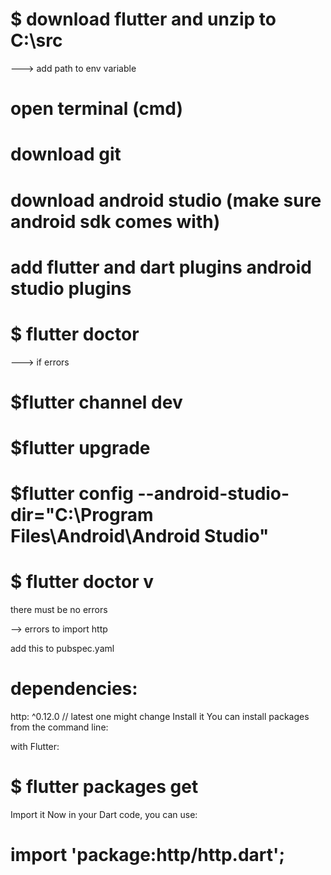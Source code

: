 # $ download flutter and unzip to C:\src
---> add path to env variable
# open terminal (cmd)
# download git
# download android studio (make sure android sdk comes with)
# add flutter and dart plugins android studio plugins
# $ flutter doctor 

---> if errors 

 # $flutter channel dev
 # $flutter upgrade
 # $flutter config --android-studio-dir="C:\Program Files\Android\Android Studio"
 # $ flutter doctor v 
 
 there must be no errors

--> errors to import http

add this to pubspec.yaml

# dependencies:
  http: ^0.12.0 // latest one might change
Install it You can install packages from the command line:

with Flutter:

# $ flutter packages get

Import it Now in your Dart code, you can use:
# import 'package:http/http.dart';